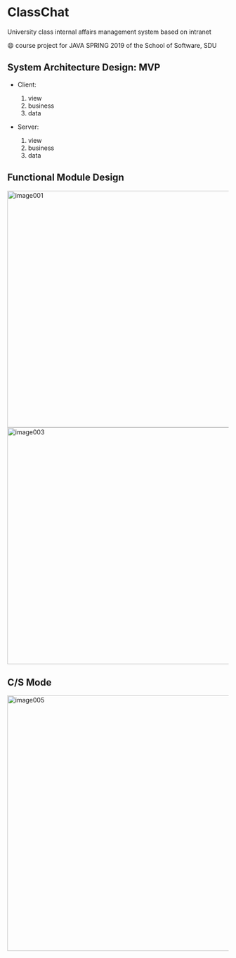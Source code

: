 # ClassChat
University class internal affairs management system based on intranet

:smile: course project for JAVA SPRING 2019 of the School of Software, SDU

## System Architecture Design: MVP
- Client:
  1. view
  2. business
  3. data

- Server:
  1. view
  2. business
  3. data

## Functional Module Design
<img width="538" alt="image001" src="https://user-images.githubusercontent.com/56920038/158551083-f617b8a3-29d2-4cb0-b312-a838578a3067.png">
<img width="538" alt="image003" src="https://user-images.githubusercontent.com/56920038/158551090-e7f3a3de-e0a0-4f9b-a535-4ad87f6af932.png">

## C/S Mode
<img width="581" alt="image005" src="https://user-images.githubusercontent.com/56920038/158550259-43642f20-46f1-4628-875c-a1b96b34218b.png">
